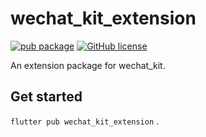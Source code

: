 # wechat_kit_extension

[![pub package](https://img.shields.io/pub/v/wechat_kit_extension?logo=dart&style=flat-square)](https://pub.dev/packages/wechat_kit_extension)
[![GitHub license](https://img.shields.io/github/license/RxReader/wechat_kit_extension?style=flat-square)](https://github.com/RxReader/wechat_kit_extension/blob/master/LICENSE)

An extension package for wechat_kit.

## Get started

`flutter pub wechat_kit_extension` .
